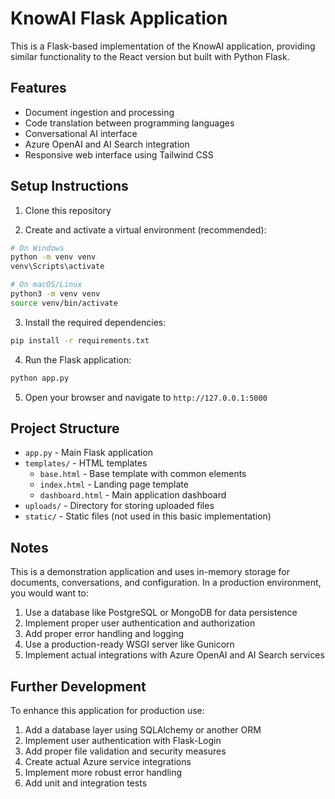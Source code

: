 
# KnowAI Flask Application

This is a Flask-based implementation of the KnowAI application, providing similar functionality to the React version but built with Python Flask.

## Features

- Document ingestion and processing
- Code translation between programming languages 
- Conversational AI interface
- Azure OpenAI and AI Search integration
- Responsive web interface using Tailwind CSS

## Setup Instructions

1. Clone this repository

2. Create and activate a virtual environment (recommended):
```bash
# On Windows
python -m venv venv
venv\Scripts\activate

# On macOS/Linux
python3 -m venv venv
source venv/bin/activate
```

3. Install the required dependencies:
```bash
pip install -r requirements.txt
```

4. Run the Flask application:
```bash
python app.py
```

5. Open your browser and navigate to `http://127.0.0.1:5000`

## Project Structure

- `app.py` - Main Flask application 
- `templates/` - HTML templates
  - `base.html` - Base template with common elements
  - `index.html` - Landing page template
  - `dashboard.html` - Main application dashboard
- `uploads/` - Directory for storing uploaded files
- `static/` - Static files (not used in this basic implementation)

## Notes

This is a demonstration application and uses in-memory storage for documents, conversations, and configuration. In a production environment, you would want to:

1. Use a database like PostgreSQL or MongoDB for data persistence
2. Implement proper user authentication and authorization
3. Add proper error handling and logging
4. Use a production-ready WSGI server like Gunicorn
5. Implement actual integrations with Azure OpenAI and AI Search services

## Further Development

To enhance this application for production use:

1. Add a database layer using SQLAlchemy or another ORM
2. Implement user authentication with Flask-Login
3. Add proper file validation and security measures
4. Create actual Azure service integrations
5. Implement more robust error handling
6. Add unit and integration tests
